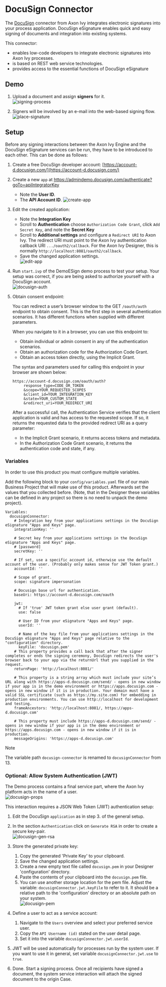 # DocuSign Connector
The [DocuSign](https://www.docusign.com/products/electronic-signature) connector from Axon Ivy integrates electronic signatures into your process application. DocuSign eSignature enables quick and easy signing of documents and integration into existing systems. 

This connector:

- enables low-code developers to integrate electronic signatures into Axon Ivy processes.
- is based on REST web service technologies.
- provides access to the essential functions of DocuSign eSignature


## Demo

1. Upload a document and assign **signers** for it.  
![signing-process](images/eSignDocumentProcess.png)

1. Signers will be involved by an e-mail into the web-based signing flow.  
![place-signature](images/docuSign_finish.png)

## Setup

Before any signing interactions between the Axon Ivy Engine and the DocuSign eSignature services can be run, they have to be introduced to each other. This can be done as follows:

1. Create a free DocuSign developer account: [https://account-d.docusign.com/](https://account-d.docusign.com/)
2. Create a new `app` at https://admindemo.docusign.com/authenticate?goTo=apiIntegratorKey
   - Note the **User ID**.
   - The **API Account ID**. 
   ![create-app](images/appsAndKeys.png)
3. Edit the created application:
   - Note the **Integration Key**
   - Scroll to **Authentication** choose `Authorization Code Grant`, click `Add Secret Key`,
     and note the **Secret Key**
   - Scroll to **Additional settings** and configure a `Redirect URI` to Axon Ivy.
     The redirect URI must point to the Axon Ivy authentication callback URI `.../oauth2/callback`. 
	 For the Axon Ivy Designer, this is normally `http://localhost:8081/oauth2/callback`.
   - Save the changed application settings.  
   ![edit-app](images/application.png)

4. Run `start.ivp` of the DemoESign demo process to test your setup. Your setup was correct,
   if you are being asked to authorize yourself with a DocuSign account.  
   ![docusign-auth](images/docuSign_auth.png)
   
5. Obtain consent endpoint:

   You can redirect a user’s browser window to the GET `/oauth/auth` endpoint to obtain consent. This is the first step in several authentication scenarios. It has different functions when supplied with different parameters.
    
   When you navigate to it in a browser, you can use this endpoint to:
    
    *    Obtain individual or admin consent in any of the authentication scenarios.
    *    Obtain an authorization code for the Authorization Code Grant.
    *    Obtain an access token directly, using the Implicit Grant.

   The syntax and parameters used for calling this endpoint in your browser are shown below:
   ```
   https://account-d.docusign.com/oauth/auth?
        response_type=CODE_OR_TOKEN
        &scope=YOUR_REQUESTED_SCOPES
        &client_id=YOUR_INTEGRATION_KEY
        &state=YOUR_CUSTOM_STATE
        &redirect_uri=YOUR_REDIRECT_URI
    ```
    After a successful call, the Authentication Service verifies that the client application is valid and has access to the requested scope. If so, it returns the requested data to the provided redirect URI as a query parameter:

    *   In the Implicit Grant scenario, it returns access tokens and metadata.
    *   In the Authorization Code Grant scenario, it returns the authentication code and state, if any.


### Variables

In order to use this product you must configure multiple variables.

Add the following block to your `config/variables.yaml` file of our 
main Business Project that will make use of this product. Afterwards
set the values that you collected before.
(Note, that in the Designer these variables can be defined
in any project so there is no need to unpack the demo project).

```
Variables:
  docusignConnector:
    # Integration key from your applications settings in the DocuSign eSignature "Apps and Keys" page.
    integrationKey: ''
    
    # Secret key from your applications settings in the DocuSign eSignature "Apps and Keys" page.
    # [password]
    secretKey: ''
    
    # If set, use a specific account id, otherwise use the default account of the user. (Probably only makes sense for JWT Token grant.)
    accountId: ''

    # Scope of grant.
    scope: signature impersonation
    
    # Docusign base url for authentication.
    baseUri: https://account-d.docusign.com/oauth

    jwt:
      # If 'true' JWT token grant else user grant (default).
      use: false

      # User ID from your eSignature "Apps and Keys" page.
      userId: ''
    
      # Name of the key file from your applications settings in the DocuSign eSignature "Apps and Keys" page relative to the "configuration" directory.
      keyFile: 'docusign.pem'
    # This property provides a call back that after the signer completes or ends the signing ceremony, DocuSign redirects the user's browser back to your app via the returnUrl that you supplied in the request.
    returnPage: 'http://localhost:8081/'

    # This property is a string array which must include your site’s URL along with https://apps-d.docusign.com/send/ - opens in new window if your app is in the demo environment or https://apps.docusign.com - opens in new window if it is in production. Your domain must have a valid SSL certificate (such as https://my.site.com) for embedding in production environments. You can use http://localhost for development and testing.
    frameAncestors: 'http://localhost:8081/, https://apps-d.docusign.com'
    
    # This property must include https://apps-d.docusign.com/send/ - opens in new window if your app is in the demo environment or https://apps.docusign.com - opens in new window if it is in production.
    messageOrigins: 'https://apps-d.docusign.com'

```

> [!NOTE]
> The variable path `docusign-connector` is renamed to `docusignConnector` from 13.

### Optional: Allow System Authentication (JWT)

The Demo process contains a final service part, where the Axon Ivy platform acts in the name of a user.  
![docusign-props](images/systemDrivenProcess.png)

This interaction requires a JSON Web Token (JWT) authentication setup:

1. Edit the DocuSign `application` as in step 3. of the general setup.
2. In the section `Authentication` click on `Generate RSA` in order to create a secure key-pair.  
 ![docusign-gen-rsa](images/authenticationGenerateRSA.png)

3. Store the generated private key:
	1. Copy the generated 'Private Key' to your clipboard.
	2. Save the changed application settings.
	3. Create a new empty text file called `docusign.pem` in your Designer 'configuration' directory.
	4. Paste the contents of your clipboard into the `docusign.pem` file.
	5. You can use another storage location for the pem file. Adjust the variable: `docusignConnector.jwt.keyFile` to refer to it. It should be a relative path to the 'configuration' directory or an absolute path on your system.  
![docusign-pem](images/docuSignPem.png)

4. Define a user to act as a service account:
	1. Navigate to the `Users` overview and select your preferred service user.
	2. Copy the `API Username (id)` stated on the user detail page.
	3. Set it into the variable `docusignConnector.jwt.userId`.
	
5. JWT will be used automatically for processes run by the system user. If you want to use it
   in general, set variable `docusignConnector.jwt.use` to `true`.

6. Done. Start a signing process. Once all recipients have signed a document, the system service interaction will attach the signed document to the origin Case.
